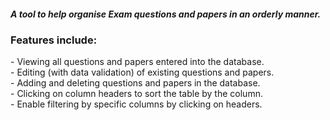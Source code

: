 <h5><I>A tool to help organise Exam questions and papers in an orderly manner.</I></h5>

<h3>Features include:</h3>
- Viewing all questions and papers entered into the database.</br>
- Editing (with data validation) of existing questions and papers.</br>
- Adding and deleting questions and papers in the database.</br>
- Clicking on column headers to sort the table by the column.</br>
- Enable filtering by specific columns by clicking on headers.</br>

